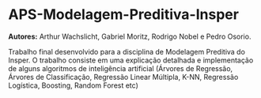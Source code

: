 # APS-Modelagem-Preditiva-Insper
**Autores:** Arthur Wachslicht, Gabriel Moritz, Rodrigo Nobel e Pedro Osorio.

Trabalho final desenvolvido para a disciplina de Modelagem Preditiva do Insper. O trabalho consiste em uma explicação detalhada e implementação de alguns algoritmos de inteligência artificial (Árvores de Regressão, Árvores de Classificação, Regressão Linear Múltipla, K-NN, Regressão Logística, Boosting, Random Forest etc) 
